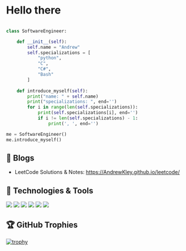 # Hello there

```python

class SoftwareEngineer:

    def __init__(self):
        self.name = "Andrew"
        self.specializations = [
            "python",
            "C",
            "C#",
            "Bash"
        ]
    
    def introduce_myself(self):
        print("name: " + self.name)
        print("specializations: ", end='')
        for i in range(len(self.specializations)):
            print(self.specializations[i], end='') 
            if i != len(self.specializations) - 1:
                print(', ', end='')

me = SoftwareEngineer()
me.introduce_myself()
```

## 📝 Blogs
- LeetCode Solutions & Notes:  https://AndrewKley.github.io/leetcode/

## 🔧 Technologies & Tools
![](https://img.shields.io/badge/Code-Python-informational?style=flat&logo=python&logoColor=white&color=6aa6f8)
![](https://img.shields.io/badge/OS-Linux-informational?style=flat&logo=linux&logoColor=white&color=6aa6f8)
![](https://img.shields.io/badge/Editor-VS_Code-informational?style=flat&logo=visual-studio-code&logoColor=white&color=6aa6f8)
![](https://img.shields.io/badge/Shell-Bash-informational?style=flat&logo=gnu-bash&logoColor=white&color=6aa6f8)
![](https://img.shields.io/badge/Tools-PostgreSQL-informational?style=flat&logo=postgresql&logoColor=white&color=6aa6f8)
![](https://img.shields.io/badge/Tools-Docker-informational?style=flat&logo=docker&logoColor=white&color=6aa6f8)


## 🏆 GitHub Trophies

[![trophy](https://github-profile-trophy.vercel.app/?username=AndrewKley&theme=nord&column=7)](https://github.com/ryo-ma/github-profile-trophy)
